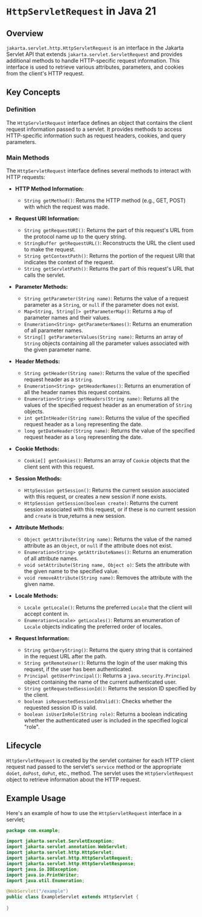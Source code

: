 # `HttpServletRequest` in Java 21

## Overview

`jakarta.servlet.http.HttpServletRequest` is an interface in the Jakarta Servlet API that extends `jakarta.servlet.ServletRequest` and provides additional methods to handle HTTP-specific request information.
This interface is used to retrieve various attributes, parameters, and cookies from the client's HTTP request.

## Key Concepts

### Definition

The `HttpServletRequest` interface defines an object that contains the client request information passed to a servlet.
It provides methods to access HTTP-specific information such as request headers, cookies, and query parameters.

### Main Methods

The `HttpServletRequest` interface defines several methods to interact with HTTP requests:

- **HTTP Method Information:**
  - `String getMethod()`: Returns the HTTP method (e.g., GET, POST) with which the request was made.

- **Request URI Information:**
  - `String getRequestURI()`: Returns the part of this request's URL from the protocol name up to the query string.
  - `StringBuffer getRequestURL()`: Reconstructs the URL the client used to make the request.
  - `String getContextPath()`: Returns the portion of the request URI that indicates the context of the request.
  - `String getServletPath()`: Returns the part of this request's URL that calls the servlet.

- **Parameter Methods:**
  - `String getParameter(String name)`: Returns the value of a request parameter as a `String`, or `null` if the parameter does not exist.
  - `Map<String, String[]> getParameterMap()`: Returns a `Map` of parameter names and their values.
  - `Enumeration<String> getParameterNames()`: Returns an enumeration of all parameter names.
  - `String[] getParameterValues(String name)`: Returns an array of `String` objects containing all the parameter values associated with the given parameter name.

- **Header Methods:**
  - `String getHeader(String name)`: Returns the value of the specified request header as a `String`.
  - `Enumeration<String> getHeaderNames()`: Returns an enumeration of all the header names this request contains.
  - `Enumeration<String> getHeaders(String name)`: Returns all the values of the specified request header as an enumeration of `String` objects.
  - `int getIntHeader(String name)`: Returns the value of the specified request header as a `long` representing the date.
  - `long getDateHeader(String name)`: Returns the value of the specified request header as a `long` representing the date.

- **Cookie Methods:**
  - `Cookie[] getCookies()`: Returns an array of `Cookie` objects that the client sent with this request.

- **Session Methods:**
  - `HttpSession getSession()`: Returns the current session associated with this request, or creates a new session if none exists.
  - `HttpSession getSession(boolean create)`: Returns the current session associated with this request, or if these is no current session and `create` is true,returns a new session.

- **Attribute Methods:**
  - `Object getAttribute(String name)`: Returns the value of the named attribute as an `Object`, or `null` if the attribute does not exist.
  - `Enumeration<String> getAttributeNames()`: Returns an enumeration of all attribute names.
  - `void setAttribute(String name, Object o)`: Sets the attribute with the given name to the specified value.
  - `void removeAttribute(String name)`: Removes the attribute with the given name.

- **Locale Methods:**
  - `Locale getLocale()`: Returns the preferred `Locale` that the client will accept content in.
  - `Enumeration<Locale> getLocales()`: Returns an enumeration of `Locale` objects indicating the preferred order of locales.

- **Request Information:**
  - `String getQueryString()`: Returns the query string that is contained in the request URL after the path.
  - `String getRemoteUser()`: Returns the login of the user making this request, if the user has been authenticated.
  - `Principal getUserPrincipal()`: Returns a `java.security.Principal` object containing the name of the current authenticated user.
  - `String getRequestedSessionId()`: Returns the session ID specified by the client.
  - `boolean isRequestedSessionIdValid()`: Checks whether the requested session ID is valid.
  - `boolean isUserInRole(String role)`: Returns a boolean indicating whether the authenticated user is included in the specified logical "role".

## Lifecycle

`HttpServletRequest` is created by the servlet container for each HTTP client request nad passed to the servlet's `service` method or the appropriate `doGet`, `doPost`, `doPut`, etc., method.
The servlet uses the `HttpServletRequest` object to retrieve information about the HTTP request.

## Example Usage

Here's an example of how to use the `HttpServletRequest` interface in a servlet;

```java
package com.example;

import jakarta.servlet.ServletException;
import jakarta.servlet.annotation.WebServlet;
import jakarta.servlet.http.HttpServlet;
import jakarta.servlet.http.HttpServletRequest;
import jakarta.servlet.http.HttpServletResponse;
import java.io.IOException;
import java.io.PrintWriter;
import java.util.Enumeration;

@WebServlet("/example")
public class ExampleServlet extends HttpServlet {
    
}
```


